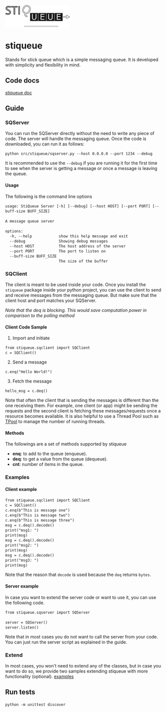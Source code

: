 
![stiqueue](https://github.com/ahmad88me/stiqueue/raw/main/stiqueue.png)


# stiqueue


Stands for stick queue which is a simple messaging queue. It is developed with simplicity and flexibility in mind. 

## Code docs
[stiqueue doc](https://ahmad88me.github.io/stiqueue/)

## Guide 

### SQServer
You can run the SQServer directly without the need to write any piece of code.
The server will handle the messaging queue. Once the code is downloaded, you can run it as follows:
```
python src/stiqueue/sqserver.py --host 0.0.0.0 --port 1234 --debug
```
It is recommended to use the `--debug` if you are running it for the first time to 
see when the server is getting a message or once a message is leaving the queue.

#### Usage
The following is the command line options
```
usage: StiQueue Server [-h] [--debug] [--host HOST] [--port PORT] [--buff-size BUFF_SIZE]

A message queue server

options:
  -h, --help            show this help message and exit
  --debug               Showing debug messages
  --host HOST           The host address of the server
  --port PORT           The port to listen on
  --buff-size BUFF_SIZE
                        The size of the buffer
```

### SQClient
The client is meant to be used inside your code. Once you install the `stiqueue` package
inside your python project, you can use the client to send and receive messages from the 
messaging queue. But make sure that the client host and port matches your SQServer.

*Note that the deq is blocking. This would save computation power in comparison to the polling method*


#### Client Code Sample
1. Import and initiate
```
from stiqueue.sqclient import SQClient
c = SQClient()
```
2. Send a message
```
c.enq("Hello World!")
```
3. Fetch the message
```
hello_msg = c.deq()
```

Note that often the client that is sending the messages is different than the one receiving them.
For example, one client (or app) might be sending the requests and the second client is 
fetching these messages/requests once a resource becomes available. It is also helpful
to use a Thread Pool such as [TPool](https://github.com/oeg-upm/TPool) to manage the number 
of running threads.


#### Methods
The followings are a set of methods supported by stiqueue
* **enq**: to add to the queue (enqueue).
* **deq**: to get a value from the queue (dequeue).
* **cnt**: number of items in the queue.

### Examples

#### Client example

```
from stiqueue.sqclient import SQClient
c = SQClient()
c.enq(b"This is message one")
c.enq(b"This is message two")
c.enq(b"This is message three")
msg = c.deq().decode()
print("msg1: ")
print(msg)
msg = c.deq().decode()
print("msg2: ")
print(msg)
msg = c.deq().decode()
print("msg3: ")
print(msg)
```
Note that the reason that `decode` is used because the `deq` returns `bytes`. 

#### Server example
In case you want to extend the server code or want to use it, you can use the following code.
```
from stiqueue.sqserver import SQServer

server = SQServer()
server.listen()
```
Note that in most cases you do not want to call the server from your code. You can just run the 
server script as explained in the guide.

### Extend
In most cases, you won't need to extend any of the classes, but in case you want to do so,
we provide two samples extending stiqueue with more functionality (optional). [examples](https://github.com/ahmad88me/stiqueue/tree/main/example)


## Run tests
```python -m unittest discover```




